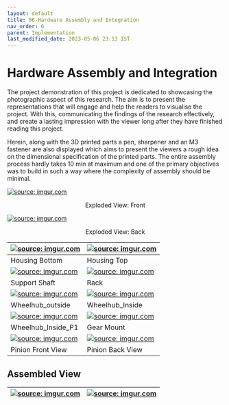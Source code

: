 ```yaml
---
layout: default
title: 06-Hardware Assembly and Integration
nav_order: 6
parent: Implementation
last_modified_date: 2023-05-06 23:13 IST 
---
```


# Hardware Assembly and Integration

The project demonstration of this project is dedicated to showcasing the photographic aspect of this research. The aim is to present the representations that will engage and help the readers to visualise the project. With this, communicating the findings of the research effectively, and create a lasting impression with the viewer long after they have finished reading this project. 

Herein, along with the 3D printed parts a pen, sharpener and an M3 fastener are also displayed which aims to present the viewers a rough idea on the dimensional specification of the printed parts. The entire assembly process hardly takes 10 min at maximum and one of the primary objectives was to build in such a way where the complexity of assembly should be minimal.


<a href="https://imgur.com/d5SITlv"><img src="https://i.imgur.com/d5SITlv.png" title="source: imgur.com" /></a>

<div align=center>
Exploded View: Front
</div>

<a href="https://imgur.com/5Y9AGGA"><img src="https://i.imgur.com/5Y9AGGA.png" title="source: imgur.com" /></a>

<div align=center>
Exploded View: Back
</div>

| <a href="https://imgur.com/Us4OVtZ"><img src="https://i.imgur.com/Us4OVtZ.png" title="source: imgur.com" /></a> | <a href="https://imgur.com/s486fqS"><img src="https://i.imgur.com/s486fqS.png" title="source: imgur.com" /></a> |
| --- | --- |
| Housing Bottom | Housing Top |
| <a href="https://imgur.com/S4nOpU7"><img src="https://i.imgur.com/S4nOpU7.png" title="source: imgur.com" /></a> | <a href="https://imgur.com/ZJZCjTN"><img src="https://i.imgur.com/ZJZCjTN.png" title="source: imgur.com" /></a> |
| Support Shaft | Rack |
| <a href="https://imgur.com/ZdHoAxD"><img src="https://i.imgur.com/ZdHoAxD.png" title="source: imgur.com" /></a> | <a href="https://imgur.com/LUpV13u"><img src="https://i.imgur.com/LUpV13u.png" title="source: imgur.com" /></a> |
| Wheelhub_outside | Wheelhub_Inside |
| <a href="https://imgur.com/ehfWzJA"><img src="https://i.imgur.com/ehfWzJA.png" title="source: imgur.com" /></a> | <a href="https://imgur.com/JWmWgPd"><img src="https://i.imgur.com/JWmWgPd.png" title="source: imgur.com" /></a> |
| Wheelhub_Inside_P1 | Gear Mount |
| <a href="https://imgur.com/uuI9Q5R"><img src="https://i.imgur.com/uuI9Q5R.png" title="source: imgur.com" /></a> | <a href="https://imgur.com/P5w0q3U"><img src="https://i.imgur.com/P5w0q3U.png" title="source: imgur.com" /></a> | 
| Pinion Front View | Pinion Back View |

## Assembled View

| <a href="https://imgur.com/0ScsV9a"><img src="https://i.imgur.com/0ScsV9a.png" title="source: imgur.com" /></a> | <a href="https://imgur.com/6NfUJi4"><img src="https://i.imgur.com/6NfUJi4.png" title="source: imgur.com" /></a> |
| --- | --- |




